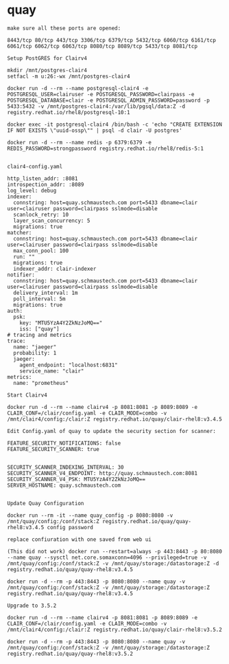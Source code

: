 # quay


 
     
    make sure all these ports are opened:
     
    8443/tcp 80/tcp 443/tcp 3306/tcp 6379/tcp 5432/tcp 6060/tcp 6161/tcp 6061/tcp 6062/tcp 6063/tcp 8080/tcp 8089/tcp 5433/tcp 8081/tcp
     
    Setup PostGRES for Clairv4
     
    mkdir /mnt/postgres-clair4
    setfacl -m u:26:-wx /mnt/postgres-clair4
     
    docker run -d --rm --name postgresql-clair4 -e POSTGRESQL_USER=clairuser -e POSTGRESQL_PASSWORD=clairpass -e POSTGRESQL_DATABASE=clair -e POSTGRESQL_ADMIN_PASSWORD=password -p 5433:5432 -v /mnt/postgres-clair4:/var/lib/pgsql/data:Z -d registry.redhat.io/rhel8/postgresql-10:1
     
    docker exec -it postgresql-clair4 /bin/bash -c 'echo "CREATE EXTENSION IF NOT EXISTS \"uuid-ossp\"" | psql -d clair -U postgres'
     
    docker run -d --rm --name redis -p 6379:6379 -e REDIS_PASSWORD=strongpassword registry.redhat.io/rhel8/redis-5:1
     
     
    clair4-config.yaml
     
    http_listen_addr: :8081
    introspection_addr: :8089
    log_level: debug
    indexer:
      connstring: host=quay.schmaustech.com port=5433 dbname=clair user=clairuser password=clairpass sslmode=disable
      scanlock_retry: 10
      layer_scan_concurrency: 5
      migrations: true
    matcher:
      connstring: host=quay.schmaustech.com port=5433 dbname=clair user=clairuser password=clairpass sslmode=disable
      max_conn_pool: 100
      run: ""
      migrations: true
      indexer_addr: clair-indexer
    notifier:
      connstring: host=quay.schmaustech.com port=5433 dbname=clair user=clairuser password=clairpass sslmode=disable
      delivery_interval: 1m
      poll_interval: 5m
      migrations: true
    auth:
      psk:
        key: "MTU5YzA4Y2ZkNzJoMQ=="
        iss: ["quay"]
    # tracing and metrics
    trace:
      name: "jaeger"
      probability: 1
      jaeger:
        agent_endpoint: "localhost:6831"
        service_name: "clair"
    metrics:
      name: "prometheus"
     
    Start Clairv4
     
    docker run -d --rm --name clairv4 -p 8081:8081 -p 8089:8089 -e CLAIR_CONF=/clair/config.yaml -e CLAIR_MODE=combo -v /mnt/clair4/config:/clair:Z registry.redhat.io/quay/clair-rhel8:v3.4.5
     
    Edit Config.yaml of quay to update the security section for scanner:
     
    FEATURE_SECURITY_NOTIFICATIONS: false
    FEATURE_SECURITY_SCANNER: true
     
     
    SECURITY_SCANNER_INDEXING_INTERVAL: 30
    SECURITY_SCANNER_V4_ENDPOINT: http://quay.schmaustech.com:8081
    SECURITY_SCANNER_V4_PSK: MTU5YzA4Y2ZkNzJoMQ==
    SERVER_HOSTNAME: quay.schmaustech.com
     
     
    Update Quay Configuration
     
    docker run --rm -it --name quay_config -p 8080:8080 -v /mnt/quay/config:/conf/stack:Z registry.redhat.io/quay/quay-rhel8:v3.4.5 config password
     
    replace confiuration with one saved from web ui
     
    (This did not work) docker run --restart=always -p 443:8443 -p 80:8080 --name quay --sysctl net.core.somaxconn=4096 --privileged=true -v /mnt/quay/config:/conf/stack:Z -v /mnt/quay/storage:/datastorage:Z -d registry.redhat.io/quay/quay-rhel8:v3.4.5
     
    docker run -d --rm -p 443:8443 -p 8080:8080 --name quay -v /mnt/quay/config:/conf/stack:Z -v /mnt/quay/storage:/datastorage:Z registry.redhat.io/quay/quay-rhel8:v3.4.5
    
    Upgrade to 3.5.2 
    
    docker run -d --rm --name clairv4 -p 8081:8081 -p 8089:8089 -e CLAIR_CONF=/clair/config.yaml -e CLAIR_MODE=combo -v /mnt/clair4/config:/clair:Z registry.redhat.io/quay/clair-rhel8:v3.5.2
    
    docker run -d --rm -p 443:8443 -p 8080:8080 --name quay -v /mnt/quay/config:/conf/stack:Z -v /mnt/quay/storage:/datastorage:Z registry.redhat.io/quay/quay-rhel8:v3.5.2

